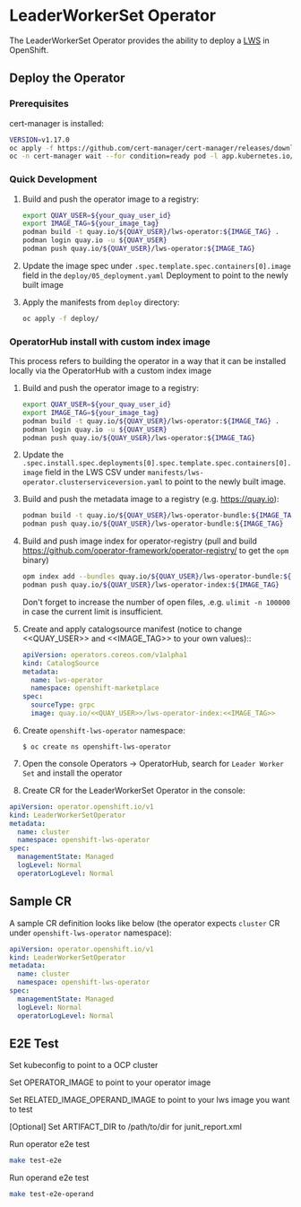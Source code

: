 # LeaderWorkerSet Operator

The LeaderWorkerSet Operator provides the ability to deploy a
[LWS](https://github.com/openshift/kubernetes-sigs-lws) in OpenShift.

## Deploy the Operator

### Prerequisites

cert-manager is installed:

```sh
VERSION=v1.17.0
oc apply -f https://github.com/cert-manager/cert-manager/releases/download/$VERSION/cert-manager.yaml
oc -n cert-manager wait --for condition=ready pod -l app.kubernetes.io/instance=cert-manager --timeout=2m
```

### Quick Development

1. Build and push the operator image to a registry:
   ```sh
   export QUAY_USER=${your_quay_user_id}
   export IMAGE_TAG=${your_image_tag}
   podman build -t quay.io/${QUAY_USER}/lws-operator:${IMAGE_TAG} .
   podman login quay.io -u ${QUAY_USER}
   podman push quay.io/${QUAY_USER}/lws-operator:${IMAGE_TAG}
   ```

2. Update the image spec under `.spec.template.spec.containers[0].image` field in the `deploy/05_deployment.yaml` Deployment to point to the newly built image

3. Apply the manifests from `deploy` directory:
   ```sh
   oc apply -f deploy/
   ```

### OperatorHub install with custom index image

This process refers to building the operator in a way that it can be installed locally via the OperatorHub with a custom index image

1. Build and push the operator image to a registry:
   ```sh
   export QUAY_USER=${your_quay_user_id}
   export IMAGE_TAG=${your_image_tag}
   podman build -t quay.io/${QUAY_USER}/lws-operator:${IMAGE_TAG} .
   podman login quay.io -u ${QUAY_USER}
   podman push quay.io/${QUAY_USER}/lws-operator:${IMAGE_TAG}
   ```

2. Update the `.spec.install.spec.deployments[0].spec.template.spec.containers[0].image` field in the LWS CSV under `manifests/lws-operator.clusterserviceversion.yaml` to point to the newly built image.

3. Build and push the metadata image to a registry (e.g. https://quay.io):
   ```sh
   podman build -t quay.io/${QUAY_USER}/lws-operator-bundle:${IMAGE_TAG} -f bundle.Dockerfile .
   podman push quay.io/${QUAY_USER}/lws-operator-bundle:${IMAGE_TAG}
   ```

4. Build and push image index for operator-registry (pull and build https://github.com/operator-framework/operator-registry/ to get the `opm` binary)
   ```sh
   opm index add --bundles quay.io/${QUAY_USER}/lws-operator-bundle:${IMAGE_TAG} --tag quay.io/${QUAY_USER}/lws-operator-index:${IMAGE_TAG}
   podman push quay.io/${QUAY_USER}/lws-operator-index:${IMAGE_TAG}
   ```

   Don't forget to increase the number of open files, .e.g. `ulimit -n 100000` in case the current limit is insufficient.

5. Create and apply catalogsource manifest (notice to change <<QUAY_USER>> and <<IMAGE_TAG>> to your own values)::
   ```yaml
   apiVersion: operators.coreos.com/v1alpha1
   kind: CatalogSource
   metadata:
     name: lws-operator
     namespace: openshift-marketplace
   spec:
     sourceType: grpc
     image: quay.io/<<QUAY_USER>>/lws-operator-index:<<IMAGE_TAG>>
   ```

6. Create `openshift-lws-operator` namespace:
   ```
   $ oc create ns openshift-lws-operator
   ```

7. Open the console Operators -> OperatorHub, search for  `Leader Worker Set` and install the operator

8. Create CR for the LeaderWorkerSet Operator in the console:
```yaml
apiVersion: operator.openshift.io/v1
kind: LeaderWorkerSetOperator
metadata:
  name: cluster
  namespace: openshift-lws-operator
spec:
  managementState: Managed
  logLevel: Normal
  operatorLogLevel: Normal
```

## Sample CR

A sample CR definition looks like below (the operator expects `cluster` CR under `openshift-lws-operator` namespace):

```yaml
apiVersion: operator.openshift.io/v1
kind: LeaderWorkerSetOperator
metadata:
  name: cluster
  namespace: openshift-lws-operator
spec:
  managementState: Managed
  logLevel: Normal
  operatorLogLevel: Normal
```

## E2E Test
Set kubeconfig to point to a OCP cluster

Set OPERATOR_IMAGE to point to your operator image

Set RELATED_IMAGE_OPERAND_IMAGE to point to your lws image you want to test

[Optional] Set ARTIFACT_DIR to /path/to/dir for junit_report.xml

Run operator e2e test
```sh
make test-e2e
```
Run operand e2e test
```sh
make test-e2e-operand
```